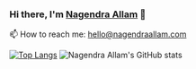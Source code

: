 ### Hi there, I'm <a href="https://www.nagendraallam.com">Nagendra Allam</a> 👋

📫 How to reach me: hello@nagendraallam.com

[![Top Langs](https://github-readme-stats.vercel.app/api/top-langs/?username=nagendraallam&layout=compact&theme=dracula)](https://github.com/nagendraallam/)
![Nagendra Allam's GitHub stats](https://github-readme-stats.vercel.app/api?username=nagendraallam&show_icons=true&theme=dracula)
